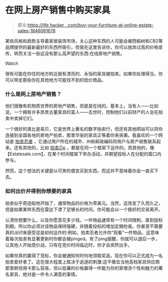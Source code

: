 # 在网上房产销售中购买家具

> 原文:[https://life hacker . com/buy-your-furniture-at-online-estate-sales-1846061676](https://lifehacker.com/buy-your-furniture-at-online-estate-sales-1846061676)

某些风格和趋势主导着家居装饰市场，关心这种东西的人可能会被西榆树和CB2等品牌提供的最新最好的东西所吸引，但我在这里告诉你，你可以放弃过高的价格宣传，转而关注一些远没有那么高声望的东西:在线房地产销售。

Watch

很有可能在你住的地方附近就有漂亮的、永恒的家具被拍卖。如果你处理得当，你可以带走那些你在其他地方可能找不到的低价商品。

### 什么是网上房地产销售？

他们很像有机物质世界的房地产销售，但是是在线的。基本上，当有人——比如说，一个拥有许多昂贵古董家具的富人——去世时，控制他们以前财产的人会在拍卖中卖掉它们。

一个很好的类比是易贝，它是世界上著名的数字拍卖行，但还有其他网站可以将你连接到全国各地的房地产拍卖，那里华丽的家具正等着你来突袭。我喜欢的一个网站是 [拍卖忍者](https://www.auctionninja.com/marketplace) ，它通过用户所在的城市、州和邮政编码将用户与房产销售联系起来。还有其他的，比如 [拍卖Zip](https://www.auctionzip.com/furniture.html) ，都是在同一个框架下运作的。而其他的，像【Estatesale.com】，在某个时间框架下举办活动，并期望投标人在分配的窗口内参与。

然而，这个想法的关键是以可笑的便宜买到东西，而这并不意味着你会一直买下去。

### 如何出价并得到你想要的家具

拍卖似乎奇迹般地开始了，通常物品的价格为零美元。当然，这改变了久而久之，但是如果某样东西在雷达下漂了足够长的时间，你可能会以一个极好的交易离开。

认清你想要什么，以及你愿意花多少钱。一件物品通常有一个时间限制，直到投标到期，所以你必须对该物品保持强硬，并随着投标的增加定期检查。你甚至不需要真的*出价*来感受这是如何运作的:例如，拍卖忍者允许你“观看”一件物品，这意味着每次拍卖有显著更新时你都会被pinged。有了ping提醒，你就可以退后一步，让其他人开始竞价战，只有在竞价时间临近时，你才会突然出手。

如果你真的赢得了竞标，你会被通知何时何地领取奖品，现在你可以正式成为一名拍卖爱好者了。这在很大程度上取决于追逐的刺激:这不像去当地高档家具供应商那里刷信用卡那么容易，但以低廉的价格赢得一件能为你的家增添个性和魅力的著名家具，绝对是一件令人满意的事情。